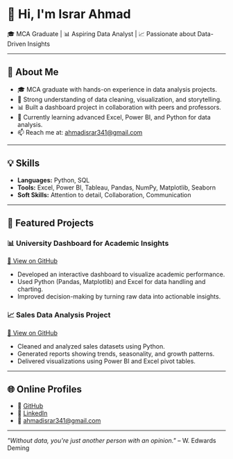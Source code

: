 # 👋 Hi, I'm Israr Ahmad

🎓 MCA Graduate | 📊 Aspiring Data Analyst | 📈 Passionate about Data-Driven Insights

---

## 🚀 About Me

- 🎓 MCA graduate with hands-on experience in data analysis projects.
- 🧠 Strong understanding of data cleaning, visualization, and storytelling.
- 📊 Built a dashboard project in collaboration with peers and professors.
- 🌱 Currently learning advanced Excel, Power BI, and Python for data analysis.
- 📫 Reach me at: ahmadisrar341@gmail.com

---

## 💡 Skills

- **Languages:** Python, SQL
- **Tools:** Excel, Power BI, Tableau, Pandas, NumPy, Matplotlib, Seaborn
- **Soft Skills:** Attention to detail, Collaboration, Communication

---

## 📂 Featured Projects

### 📊 University Dashboard for Academic Insights  
[🔗 View on GitHub](https://github.com/yourusername/university-dashboard)

- Developed an interactive dashboard to visualize academic performance.
- Used Python (Pandas, Matplotlib) and Excel for data handling and charting.
- Improved decision-making by turning raw data into actionable insights.

### 📈 Sales Data Analysis Project  
[🔗 View on GitHub](https://github.com/yourusername/sales-data-analysis)

- Cleaned and analyzed sales datasets using Python.
- Generated reports showing trends, seasonality, and growth patterns.
- Delivered visualizations using Power BI and Excel pivot tables.

---

## 🌐 Online Profiles

- 🔗 [GitHub](https://github.com/israrahmad341)
- 🔗 [LinkedIn](https://www.linkedin.com/in/israr-ahmad341/)
- 📧 ahmadisrar341@gmail.com

---

_"Without data, you're just another person with an opinion."_ – W. Edwards Deming
